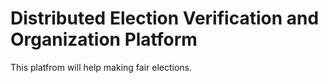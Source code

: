# Distributed Election Verification and Organization Platform

This platfrom will help making fair elections. 
